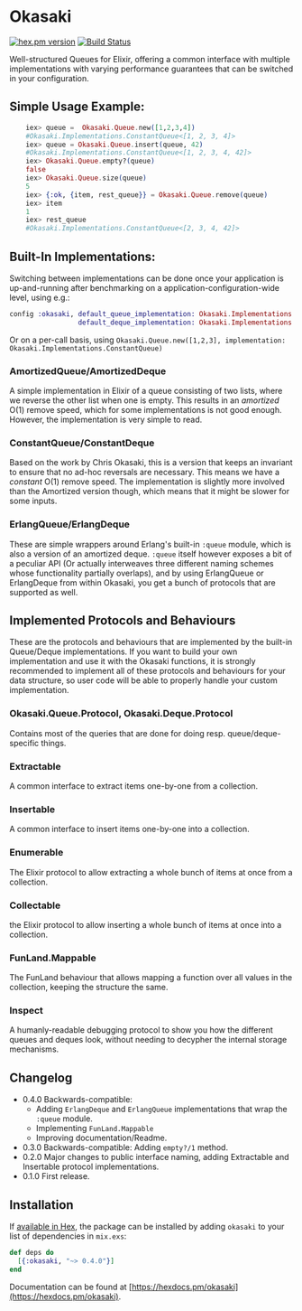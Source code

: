 # Okasaki

[![hex.pm version](https://img.shields.io/hexpm/v/okasaki.svg)](https://hex.pm/packages/okasaki)
[![Build Status](https://travis-ci.org/Qqwy/elixir_okasaki.svg?branch=master)](https://travis-ci.org/Qqwy/elixir_okasaki)

Well-structured Queues for Elixir, offering a common interface with multiple implementations with varying performance guarantees that can be switched in your configuration.

## Simple Usage Example:

```elixir
    iex> queue =  Okasaki.Queue.new([1,2,3,4])
    #Okasaki.Implementations.ConstantQueue<[1, 2, 3, 4]>
    iex> queue = Okasaki.Queue.insert(queue, 42)
    #Okasaki.Implementations.ConstantQueue<[1, 2, 3, 4, 42]>
    iex> Okasaki.Queue.empty?(queue)
    false
    iex> Okasaki.Queue.size(queue)
    5
    iex> {:ok, {item, rest_queue}} = Okasaki.Queue.remove(queue) 
    iex> item
    1
    iex> rest_queue
    #Okasaki.Implementations.ConstantQueue<[2, 3, 4, 42]>
```

## Built-In Implementations:

Switching between implementations can be done once your application is up-and-running after benchmarking on a application-configuration-wide level, using e.g.:

```elixir
config :okasaki, default_queue_implementation: Okasaki.Implementations.ErlangQueue,
                 default_deque_implementation: Okasaki.Implementations.AmortizedDeque
```
Or on a per-call basis, using `Okasaki.Queue.new([1,2,3], implementation: Okasaki.Implementations.ConstantQueue)`


### AmortizedQueue/AmortizedDeque

A simple implementation in Elixir of a queue consisting of two lists, where we reverse the other list when one is empty.
This results in an _amortized_ O(1) remove speed, which for some implementations is not good enough.
However, the implementation is very simple to read.

### ConstantQueue/ConstantDeque

Based on the work by Chris Okasaki, this is a version that keeps an invariant to ensure that no ad-hoc reversals are necessary.
This means we have a _constant_ O(1) remove speed.
The implementation is slightly more involved than the Amortized version though, which means that it might be slower for some
inputs.

### ErlangQueue/ErlangDeque

These are simple wrappers around Erlang's built-in `:queue` module, which is also a version of an amortized deque.
`:queue` itself however exposes a bit of a peculiar API (Or actually interweaves three different naming schemes whose functionality partially overlaps),
and by using ErlangQueue or ErlangDeque from within Okasaki, you get a bunch of protocols that are supported as well.


## Implemented Protocols and Behaviours

These are the protocols and behaviours that are implemented by the built-in Queue/Deque implementations.
If you want to build your own implementation and use it with the Okasaki functions,
it is strongly recommended to implement all of these protocols and behaviours for your data structure,
so user code will be able to properly handle your custom implementation.

### Okasaki.Queue.Protocol, Okasaki.Deque.Protocol

Contains most of the queries that are done for doing resp. queue/deque-specific things.

### Extractable

A common interface to extract items one-by-one from a collection.

### Insertable

A common interface to insert items one-by-one into a collection.

### Enumerable

The Elixir protocol to allow extracting a whole bunch of items at once from a collection.

### Collectable

the Elixir protocol to allow inserting a whole bunch of items at once into a collection.

### FunLand.Mappable

The FunLand behaviour that allows mapping a function over all values in the collection, keeping the structure the same.

### Inspect

A humanly-readable debugging protocol to show you how the different queues and deques look,
without needing to decypher the internal storage mechanisms.

## Changelog

- 0.4.0 Backwards-compatible: 
    - Adding `ErlangDeque` and `ErlangQueue` implementations that wrap the `:queue` module.
    - Implementing `FunLand.Mappable`
    - Improving documentation/Readme.
- 0.3.0 Backwards-compatible: Adding `empty?/1` method.
- 0.2.0 Major changes to public interface naming, adding Extractable and Insertable protocol implementations.
- 0.1.0 First release.

## Installation

If [available in Hex](https://hex.pm/docs/publish), the package can be installed
by adding `okasaki` to your list of dependencies in `mix.exs`:

```elixir
def deps do
  [{:okasaki, "~> 0.4.0"}]
end
```

Documentation can be found at [https://hexdocs.pm/okasaki](https://hexdocs.pm/okasaki).

